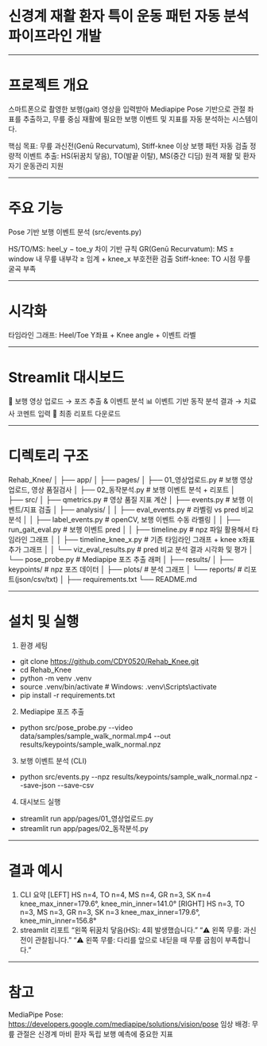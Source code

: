 # 신경계 재활 환자 특이 운동 패턴 자동 분석 파이프라인 개발

---

# 프로젝트 개요

스마트폰으로 촬영한 보행(gait) 영상을 입력받아 Mediapipe Pose 기반으로 관절 좌표를 추출하고,
무릎 중심 재활에 필요한 보행 이벤트 및 지표를 자동 분석하는 시스템이다.

핵심 목표:
무릎 과신전(Genū Recurvatum), Stiff-knee 이상 보행 패턴 자동 검출
정량적 이벤트 추출: HS(뒤꿈치 닿음), TO(발끝 이탈), MS(중간 디딤)
원격 재활 및 환자 자기 운동관리 지원

---

# 주요 기능

Pose 기반 보행 이벤트 분석 (src/events.py)

HS/TO/MS: heel_y − toe_y 차이 기반 규칙
GR(Genū Recurvatum): MS ± window 내 무릎 내부각 ≥ 임계 + knee_x 부호전환 검출
Stiff-knee: TO 시점 무릎 굴곡 부족

---

# 시각화

타임라인 그래프: Heel/Toe Y좌표 + Knee angle + 이벤트 라벨

---

# Streamlit 대시보드

📂 보행 영상 업로드 → 포즈 추출 & 이벤트 분석
📊 이벤트 기반 동작 분석 결과 → 치료사 코멘트 입력
📝 최종 리포트 다운로드

---

# 디렉토리 구조

Rehab_Knee/
│
├── app/
│   ├── pages/
│      ├── 01_영상업로드.py      # 보행 영상 업로드, 영상 품질검사
│      ├── 02_동작분석.py        # 보행 이벤트 분석 + 리포트
│       
├── src/
│   ├── qmetrics.py               # 영상 품질 지표 계산
│   ├── events.py                 # 보행 이벤트/지표 검출
│   ├── analysis/
│   │   ├── eval_events.py           # 라벨링 vs pred 비교 분석
│   │   ├── label_events.py          # openCV, 보행 이벤트 수동 라벨링
│   │   ├── run_gait_eval.py         # 보행 이벤트 pred
│   │   ├── timeline.py              # npz 파일 활용해서 타임라인 그래프
│   │   ├── timeline_knee_x.py       # 기존 타임라인 그래프 + knee x좌표 추가 그래프
│   │   └── viz_eval_results.py      # pred 비교 분석 결과 시각화 및 평가
│   └── pose_probe.py             # Mediapipe 포즈 추출 래퍼
│
├── results/
│   ├── keypoints/                # npz 포즈 데이터
│   ├── plots/                    # 분석 그래프
│   └── reports/                  # 리포트(json/csv/txt)
│
├── requirements.txt
└── README.md

---

# 설치 및 실행

1) 환경 세팅
 - git clone https://github.com/CDY0520/Rehab_Knee.git
 - cd Rehab_Knee
 - python -m venv .venv
 - source .venv/bin/activate   # Windows: .venv\Scripts\activate
 - pip install -r requirements.txt
2) Mediapipe 포즈 추출
 - python src/pose_probe.py --video data/samples/sample_walk_normal.mp4 --out results/keypoints/sample_walk_normal.npz
3) 보행 이벤트 분석 (CLI)
 - python src/events.py --npz results/keypoints/sample_walk_normal.npz --save-json --save-csv
4) 대시보드 실행
 - streamlit run app/pages/01_영상업로드.py
 - streamlit run app/pages/02_동작분석.py

---

# 결과 예시
1) CLI 요약
   [LEFT] HS n=4, TO n=4, MS n=4, GR n=3, SK n=4
       knee_max_inner=179.6°, knee_min_inner=141.0°
   [RIGHT] HS n=3, TO n=3, MS n=3, GR n=3, SK n=3
       knee_max_inner=179.6°, knee_min_inner=156.8°
2) streamlit 리포트
   “왼쪽 뒤꿈치 닿음(HS): 4회 발생했습니다.”
   “⚠️ 왼쪽 무릎: 과신전이 관찰됩니다.”
   “⚠️ 왼쪽 무릎: 다리를 앞으로 내딛을 때 무릎 굽힘이 부족합니다.”

---

# 참고
MediaPipe Pose: https://developers.google.com/mediapipe/solutions/vision/pose
임상 배경: 무릎 관절은 신경계 마비 환자 독립 보행 예측에 중요한 지표

